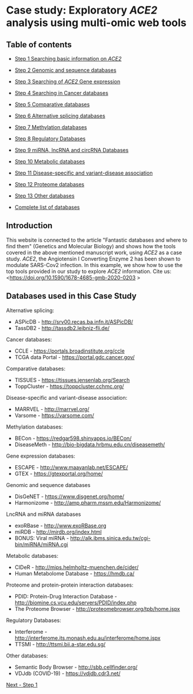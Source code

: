 # Case study: Exploratory *ACE2* analysis using multi-omic web tools



## Table of contents
 
* [Step 1 Searching basic information on *ACE2*](./page.md)

* [Step 2 Genomic and sequence databases](./page2.md)

* [Step 3 Searching of *ACE2* Gene expression](./page3.md)

* [Step 4 Searching in Cancer databases](./page4.md)

* [Step 5 Comparative databases](./page5.md)

* [Step 6 Alternative splicing databases](./page6.md)

* [Step 7 Methylation databases](./page7.md)

* [Step 8 Regulatory Databases](./page8.md)

* [Step 9 miRNA, lncRNA and circRNA Databases](./page9.md)

* [Step 10 Metabolic databases](./page10.md)

* [Step 11 Disease-specific and variant-disease association](./page11.md)

* [Step 12 Proteome databases](./page12.md)

* [Step 13 Other databases](./page13.md)

* [Complete list of databases](./page14.md)


## Introduction
This website is connected to the article "Fantastic databases and where to find them" (Genetics and Molecular Biology) and shows how the tools covered in the above mentioned manuscript work, using *ACE2* as a case study. *ACE2*, the Angiotensin I Converting Enzyme 2 has been shown to modulate SARS-Cov2 infection. In this example, we show how to use the top tools provided in our study to explore *ACE2* information.
Cite us: <https://doi.org/10.1590/1678-4685-gmb-2020-0203 >


## Databases used in this Case Study

Alternative splicing:
* ASPicDB - <http://srv00.recas.ba.infn.it/ASPicDB/>
* TassDB2 - <http://tassdb2.leibniz-fli.de/>

Cancer databases:
* CCLE - <https://portals.broadinstitute.org/ccle>
* TCGA data Portal - <https://portal.gdc.cancer.gov/>

Comparative databases:
* TISSUES - <https://tissues.jensenlab.org/Search>
* ToppCluster - <https://toppcluster.cchmc.org/>

Disease-specific and variant-disease association:
* MARRVEL - <http://marrvel.org/>
* Varsome - <https://varsome.com/>

Methylation databases:
* BECon - <https://redgar598.shinyapps.io/BECon/>
* DiseaseMeth - <http://bio-bigdata.hrbmu.edu.cn/diseasemeth/>

Gene expression databases:
* ESCAPE - <http://www.maayanlab.net/ESCAPE/>
* GTEX - <https://gtexportal.org/home/>

Genomic and sequence databases
* DisGeNET -  <https://www.disgenet.org/home/>
* Harmonizome - <http://amp.pharm.mssm.edu/Harmonizome/>

LncRNA and miRNA databases
* exoRBase - <http://www.exoRBase.org>
* miRDB - <http://mirdb.org/index.html>
* BONUS: Viral miRNA - <http://alk.ibms.sinica.edu.tw/cgi-bin/miRNA/miRNA.cgi>

Metabolic databases:
* CIDeR - <http://mips.helmholtz-muenchen.de/cider/>
* Human Metabolome Database - <https://hmdb.ca/>

Proteome and protein-protein interaction databases:
* PDID: Protein-Drug Interaction Database - <http://biomine.cs.vcu.edu/servers/PDID/index.php>
* The Proteome Browser - <http://proteomebrowser.org/tpb/home.jspx>

Regulatory Databases:
* Interferome - <http://interferome.its.monash.edu.au/interferome/home.jspx>
* TTSMI - <http://ttsmi.bii.a-star.edu.sg/>

Other databases:
* Semantic Body Browser - <http://sbb.cellfinder.org/>
* VDJdb (COVID-19) - <https://vdjdb.cdr3.net/>

[Next - Step 1](./page.md)
